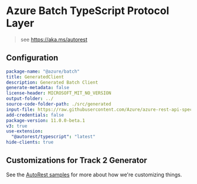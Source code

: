 # Azure Batch TypeScript Protocol Layer

> see <https://aka.ms/autorest>

## Configuration

```yaml
package-name: "@azure/batch"
title: GeneratedClient
description: Generated Batch Client
generate-metadata: false
license-header: MICROSOFT_MIT_NO_VERSION
output-folder: ../
source-code-folder-path: ./src/generated
input-file: https://raw.githubusercontent.com/Azure/azure-rest-api-specs/main/specification/batch/data-plane/Microsoft.Batch/stable/2022-01-01.15.0/BatchService.json
add-credentials: false
package-version: 11.0.0-beta.1
v3: true
use-extension:
  "@autorest/typescript": "latest"
hide-clients: true
```

## Customizations for Track 2 Generator

See the [AutoRest samples](https://github.com/Azure/autorest/tree/master/Samples/3b-custom-transformations)
for more about how we're customizing things.
